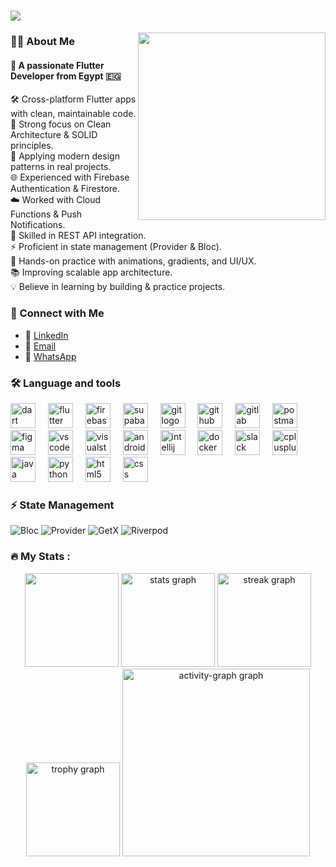 <h1 align="left">
  <img src="https://readme-typing-svg.herokuapp.com?font=JetBrains+Mono&pause=10&color=40C4FF&width=435&lines=Hi,+I'm+Mohammed+Ibrahim+👋;Flutter+Developer+💙;Always+Learning+%26+Building+🚀"/>
</h1>


<img align="right" height="300" src="https://media.giphy.com/media/v1.Y2lkPTc5MGI3NjExdHFlM2Mzd2RzZXBzaHhzb3dsbzYyMjByMW5yaGV3MWw0czhycmd6bSZlcD12MV9naWZzX3NlYXJjaCZjdD1n/jBOOXxSJfG8kqMxT11/giphy.gif"  />

###

<h3 align="left">🧑‍💻 About Me</h3>

#### 🚀 A passionate Flutter Developer from Egypt 🇪🇬

<p align="left">
🛠️ Cross-platform Flutter apps with clean, maintainable code.<br>
📐 Strong focus on Clean Architecture & SOLID principles.<br>
🎯 Applying modern design patterns in real projects.<br>
🌐 Experienced with Firebase Authentication & Firestore.<br>
☁️ Worked with Cloud Functions & Push Notifications.<br>
🔗 Skilled in REST API integration.<br>
⚡ Proficient in state management (Provider & Bloc).<br>
🎨 Hands-on practice with animations, gradients, and UI/UX.<br>
📚 Improving scalable app architecture.<br>
💡 Believe in learning by building & practice projects.
</p>

###

### <h3 align="left">🔗 Connect with Me</h3>
- 💼 [LinkedIn](https://www.linkedin.com/in/mohamed-ibrahim-282193353/)  
- 📧 [Email](mailto:mohammedhamad.dev@gmail.com)  
- 📱 [WhatsApp](https://wa.me/201010156926)  

###

<h3 align="left">🛠 Language and tools</h3>

<div align="left">
  <img src="https://cdn.jsdelivr.net/gh/devicons/devicon/icons/dart/dart-original.svg" height="40" alt="dart logo"  />
  <img width="12" />
  <img src="https://cdn.jsdelivr.net/gh/devicons/devicon/icons/flutter/flutter-original.svg" height="40" alt="flutter logo"  />
  <img width="12" />
  <img src="https://cdn.jsdelivr.net/gh/devicons/devicon/icons/firebase/firebase-plain-wordmark.svg" height="40" alt="firebase logo"  />
  <img width="12" />  
  <img src="https://skillicons.dev/icons?i=supabase" height="40" alt="supabase logo"  />
  <img width="12" />
  <img src="https://cdn.jsdelivr.net/gh/devicons/devicon/icons/git/git-original.svg" height="40" alt="git logo"  />
  <img width="12" />
  <img src="https://skillicons.dev/icons?i=github" height="40" alt="github logo"  />
  <img width="12" />
  <img src="https://cdn.jsdelivr.net/gh/devicons/devicon/icons/gitlab/gitlab-original.svg" height="40" alt="gitlab logo"  />
  <img width="12" />
  <img src="https://cdn.simpleicons.org/postman/FF6C37" height="40" alt="postman logo"  />
  <img width="12" />
  <img src="https://cdn.jsdelivr.net/gh/devicons/devicon/icons/figma/figma-original.svg" height="40" alt="figma logo"  />
  <img width="12" />
  <img src="https://cdn.jsdelivr.net/gh/devicons/devicon/icons/vscode/vscode-original.svg" height="40" alt="vscode logo"  />
  <img width="12" />
  <img src="https://cdn.jsdelivr.net/gh/devicons/devicon/icons/visualstudio/visualstudio-plain.svg" height="40" alt="visualstudio logo"  />
  <img width="12" />
  <img src="https://cdn.jsdelivr.net/gh/devicons/devicon/icons/androidstudio/androidstudio-original.svg" height="40" alt="androidstudio logo"  />
  <img width="12" />
  <img src="https://cdn.jsdelivr.net/gh/devicons/devicon/icons/intellij/intellij-original.svg" height="40" alt="intellij logo"  />
  <img width="12" />
  <img src="https://cdn.jsdelivr.net/gh/devicons/devicon/icons/docker/docker-plain-wordmark.svg" height="40" alt="docker logo"  />
  <img width="12" />
  <img src="https://cdn.jsdelivr.net/gh/devicons/devicon/icons/slack/slack-original.svg" height="40" alt="slack logo"  />
  <img width="12" />
  <img src="https://cdn.jsdelivr.net/gh/devicons/devicon/icons/cplusplus/cplusplus-original.svg" height="40" alt="cplusplus logo"  />
  <img width="12" />
  <img src="https://cdn.jsdelivr.net/gh/devicons/devicon/icons/java/java-original.svg" height="40" alt="java logo"  />
  <img width="12" />
  <img src="https://cdn.jsdelivr.net/gh/devicons/devicon/icons/python/python-original.svg" height="40" alt="python logo"  />
  <img width="12" />
  <img src="https://cdn.jsdelivr.net/gh/devicons/devicon/icons/html5/html5-original.svg" height="40" alt="html5 logo"  />
  <img width="12" />
  <img src="https://cdn.jsdelivr.net/gh/devicons/devicon/icons/css3/css3-original.svg" height="40" alt="css logo"  />
</div>

#### <h3 align="left">⚡ State Management</h3>
![Bloc](https://img.shields.io/badge/Bloc-40C4FF?style=for-the-badge&logo=flutter&logoColor=white)
![Provider](https://img.shields.io/badge/Provider-009688?style=for-the-badge&logo=flutter&logoColor=white)
![GetX](https://img.shields.io/badge/GetX-DD2C00?style=for-the-badge&logo=flutter&logoColor=white)
![Riverpod](https://img.shields.io/badge/Riverpod-673AB7?style=for-the-badge&logo=flutter&logoColor=white)

###

<h3 align="left">🔥   My Stats :</h3>

<div align="center">
 <img src="https://github-readme-stats.vercel.app/api/top-langs?username=mohamed-dev-404&show_icons=true&locale=en&layout=compact&theme=vue-dark&hide_border=true" height="150"/>
  <img src="https://github-readme-stats.vercel.app/api?username=mohamed-dev-404&hide_title=false&hide_rank=false&show_icons=true&include_all_commits=true&count_private=true&disable_animations=false&theme=vue-dark&locale=en&hide_border=true&order=1" height="150" alt="stats graph"  />
  <img src="https://streak-stats.demolab.com?user=mohamed-dev-404&locale=en&mode=daily&theme=vue-dark&hide_border=true&border_radius=5&order=3" height="150" alt="streak graph"  />
  <img src="https://github-profile-trophy.vercel.app?username=mohamed-dev-404&theme=nord&column=-1&row=1&margin-w=8&margin-h=8&no-bg=false&no-frame=true&order=4" height="150" alt="trophy graph"  />
  <img src="https://github-readme-activity-graph.vercel.app/graph?username=mohamed-dev-404&radius=16&theme=nord&area=true&order=5&hide_border=true&hide_title=false" height="300" alt="activity-graph graph"  />
</div>
